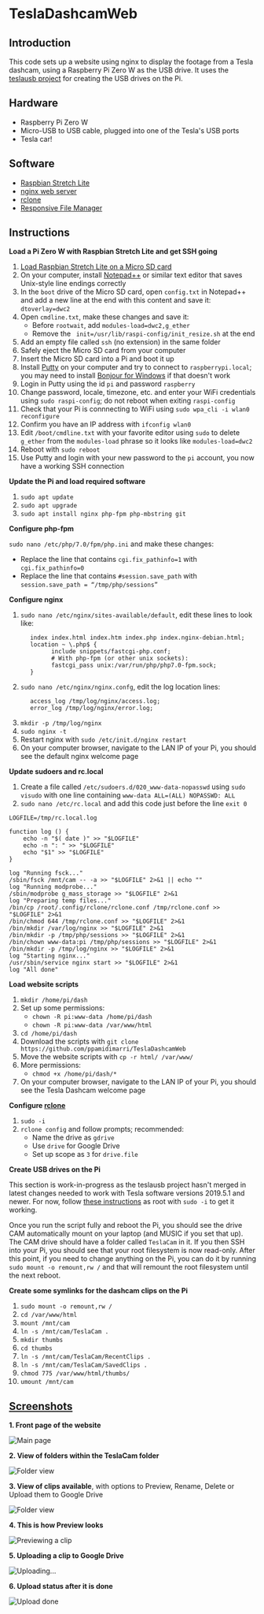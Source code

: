 # TeslaDashcamWeb

## Introduction
This code sets up a website using nginx to display the footage from a Tesla dashcam, using a Raspberry Pi Zero W as the USB drive. It uses the [teslausb project](https://github.com/cimryan/teslausb) for creating the USB drives on the Pi. 

## Hardware
* Raspberry Pi Zero W
* Micro-USB to USB cable, plugged into one of the Tesla's USB ports
* Tesla car!

## Software
* [Raspbian Stretch Lite](https://downloads.raspberrypi.org/raspbian_lite_latest)
* [nginx web server](https://www.nginx.com/resources/wiki/)
* [rclone](https://rclone.org/)
* [Responsive File Manager](https://www.responsivefilemanager.com/)

## Instructions

**Load a Pi Zero W with Raspbian Stretch Lite and get SSH going**

1. [Load Raspbian Stretch Lite on a Micro SD card](https://projects.raspberrypi.org/en/projects/raspberry-pi-setting-up)
2. On your computer, install [Notepad++](https://notepad-plus-plus.org/) or similar text editor that saves Unix-style line endings correctly
3. In the `boot` drive of the Micro SD card, open `config.txt` in Notepad++ and add a new line at the end with this content and save it: `dtoverlay=dwc2`
4. Open `cmdline.txt`, make these changes and save it:
      * Before `rootwait`, add `modules-load=dwc2,g_ether `
      * Remove the ` init=/usr/lib/raspi-config/init_resize.sh` at the end
5. Add an empty file called `ssh` (no extension) in the same folder
6. Safely eject the Micro SD card from your computer
7. Insert the Micro SD card into a Pi and boot it up 
8. Install [Putty](https://www.putty.org/) on your computer and try to connect to `raspberrypi.local`; you may need to install [Bonjour for Windows](https://support.apple.com/downloads/bonjour_for_windows) if that doesn't work
9. Login in Putty using the id `pi` and password `raspberry`
10. Change password, locale, timezone, etc. and enter your WiFi credentials using `sudo raspi-config`; do not reboot when exiting `raspi-config`
11. Check that your Pi is connnecting to WiFi using `sudo wpa_cli -i wlan0 reconfigure`
12. Confirm you have an IP address with `ifconfig wlan0`
13. Edit `/boot/cmdline.txt` with your favorite editor using `sudo` to delete `g_ether` from the `modules-load` phrase so it looks like `modules-load=dwc2`
14. Reboot with `sudo reboot`
15. Use Putty and login with your new password to the `pi` account, you now have a working SSH connection

**Update the Pi and load required software**

1. `sudo apt update`
2. `sudo apt upgrade`
3. `sudo apt install nginx php-fpm php-mbstring git`

**Configure php-fpm**

`sudo nano /etc/php/7.0/fpm/php.ini` and make these changes:
* Replace the line that contains `cgi.fix_pathinfo=1` with `cgi.fix_pathinfo=0`
* Replace the line that contains `#session.save_path` with `session.save_path = “/tmp/php/sessions”`

**Configure nginx**

1. `sudo nano /etc/nginx/sites-available/default`, edit these lines to look like:
```
      index index.html index.htm index.php index.nginx-debian.html;
      location ~ \.php$ {
            include snippets/fastcgi-php.conf;
            # With php-fpm (or other unix sockets):
            fastcgi_pass unix:/var/run/php/php7.0-fpm.sock;
      }
 ```

2. `sudo nano /etc/nginx/nginx.confg`, edit the log location lines:
```
      access_log /tmp/log/nginx/access.log;
      error_log /tmp/log/nginx/error.log;	
```
3. `mkdir -p /tmp/log/nginx`
4. `sudo nginx -t`
5. Restart nginx with `sudo /etc/init.d/nginx restart` 
6. On your computer browser, navigate to the LAN IP of your Pi, you should see the default nginx welcome page 

**Update sudoers and rc.local**

1. Create a file called `/etc/sudoers.d/020_www-data-nopasswd` using `sudo visudo` with one line containing `www-data ALL=(ALL) NOPASSWD: ALL`
2. `sudo nano /etc/rc.local` and add this code just before the line `exit 0`
```
LOGFILE=/tmp/rc.local.log

function log () {
	echo -n "$( date )" >> "$LOGFILE"
	echo -n ": " >> "$LOGFILE"
	echo "$1" >> "$LOGFILE"
}

log "Running fsck..."
/sbin/fsck /mnt/cam -- -a >> "$LOGFILE" 2>&1 || echo ""
log "Running modprobe..."
/sbin/modprobe g_mass_storage >> "$LOGFILE" 2>&1
log "Preparing temp files..."
/bin/cp /root/.config/rclone/rclone.conf /tmp/rclone.conf >> "$LOGFILE" 2>&1
/bin/chmod 644 /tmp/rclone.conf >> "$LOGFILE" 2>&1
/bin/mkdir /var/log/nginx >> "$LOGFILE" 2>&1
/bin/mkdir -p /tmp/php/sessions >> "$LOGFILE" 2>&1
/bin/chown www-data:pi /tmp/php/sessions >> "$LOGFILE" 2>&1
/bin/mkdir -p /tmp/log/nginx >> "$LOGFILE" 2>&1
log "Starting nginx..."
/usr/sbin/service nginx start >> "$LOGFILE" 2>&1
log "All done"
```

**Load website scripts**

1. `mkdir /home/pi/dash`
2. Set up some permissions:
      * `chown -R pi:www-data /home/pi/dash`
      * `chown -R pi:www-data /var/www/html`
3. `cd /home/pi/dash`
3. Download the scripts with `git clone https://github.com/ppamidimarri/TeslaDashcamWeb`
4. Move the website scripts with `cp -r html/ /var/www/`
5. More permissions:
      * `chmod +x /home/pi/dash/*`
6. On your computer browser, navigate to the LAN IP of your Pi, you should see the Tesla Dashcam welcome page

**Configure [rclone](https://rclone.org/)**

1. `sudo -i`
2. `rclone config` and follow prompts; recommended:
     * Name the drive as `gdrive`
     * Use `drive` for Google Drive
     * Set up scope as `3` for `drive.file`

**Create USB drives on the Pi**

This section is work-in-progress as the teslausb project hasn't merged in latest changes needed to work with Tesla software versions 2019.5.1 and newer. For now, follow [these instructions](https://github.com/cimryan/teslausb/issues/119#issuecomment-473346734) as root with `sudo -i` to get it working. 

Once you run the script fully and reboot the Pi, you should see the drive CAM automatically mount on your laptop (and MUSIC if you set that up). The CAM drive should have a folder called `TeslaCam` in it. If you then SSH into your Pi, you should see that your root filesystem is now read-only. After this point, if you need to change anything on the Pi, you can do it by running `sudo mount -o remount,rw /` and that will remount the root filesystem until the next reboot. 

**Create some symlinks for the dashcam clips on the Pi**

1. `sudo mount -o remount,rw /`
2. `cd /var/www/html`
3. `mount /mnt/cam`
3. `ln -s /mnt/cam/TeslaCam .`
4. `mkdir thumbs`
5. `cd thumbs`
6. `ln -s /mnt/cam/TeslaCam/RecentClips .`
7. `ln -s /mnt/cam/TeslaCam/SavedClips .`
4. `chmod 775 /var/www/html/thumbs/`
8. `umount /mnt/cam`

## [Screenshots](https://imgur.com/a/JcjnGYA)

**1. Front page of the website**

![Main page](https://i.imgur.com/3kkqZfe.png)

**2. View of folders within the TeslaCam folder**

![Folder view](https://i.imgur.com/0Jm7qqu.png)

**3. View of clips available**, with options to Preview, Rename, Delete or Upload them to Google Drive

![Folder view](https://i.imgur.com/3UusX2P.png)

**4. This is how Preview looks**

![Previewing a clip](https://i.imgur.com/hhtgNjC.png)

**5. Uploading a clip to Google Drive**

![Uploading...](https://i.imgur.com/um2Pbmr.png)

**6. Upload status after it is done**

![Upload done](https://i.imgur.com/O0NRdr8.png)
